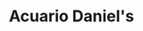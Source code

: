 ---
title: "Acuario Daniel's"
url: /ciudad-autonoma-de-buenos-aires/acuario-daniels/
shop: Tiere
---